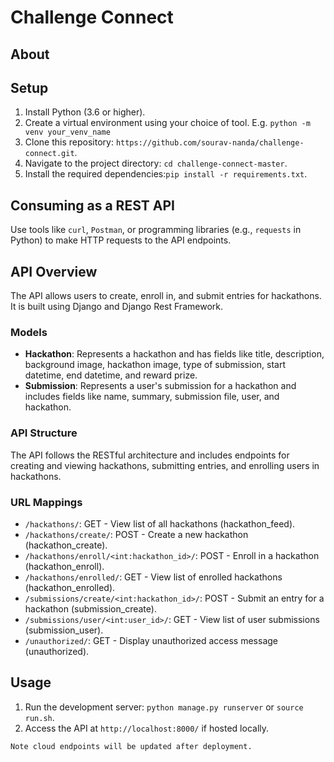 # Challenge Connect

## About

## Setup 

1. Install Python (3.6 or higher).
2. Create a virtual environment using your choice of tool.
E.g. `python -m venv your_venv_name`
3. Clone this repository: `https://github.com/sourav-nanda/challenge-connect.git`.
4. Navigate to the project directory:
`cd challenge-connect-master`.
5. Install the required dependencies:`pip install -r requirements.txt`.

## Consuming as a REST API

Use tools like `curl`, `Postman`, or programming libraries (e.g., `requests` in Python) to make HTTP requests to the API endpoints.


## API Overview

The API allows users to create, enroll in, and submit entries for hackathons. It is built using Django and Django Rest Framework.

### Models

- **Hackathon**: Represents a hackathon and has fields like title, description, background image, hackathon image, type of submission, start datetime, end datetime, and reward prize.
- **Submission**: Represents a user's submission for a hackathon and includes fields like name, summary, submission file, user, and hackathon.


### API Structure

The API follows the RESTful architecture and includes endpoints for creating and viewing hackathons, submitting entries, and enrolling users in hackathons.

### URL Mappings

- `/hackathons/`: GET - View list of all hackathons (hackathon_feed).
- `/hackathons/create/`: POST - Create a new hackathon (hackathon_create).
- `/hackathons/enroll/<int:hackathon_id>/`: POST - Enroll in a hackathon (hackathon_enroll).
- `/hackathons/enrolled/`: GET - View list of enrolled hackathons (hackathon_enrolled).
- `/submissions/create/<int:hackathon_id>/`: POST - Submit an entry for a hackathon (submission_create).
- `/submissions/user/<int:user_id>/`: GET - View list of user submissions (submission_user).
- `/unauthorized/`: GET - Display unauthorized access message (unauthorized).

## Usage

1. Run the development server: `python manage.py runserver` or `source run.sh`.
2. Access the API at `http://localhost:8000/` if hosted locally.

```Note cloud endpoints will be updated after deployment.```

